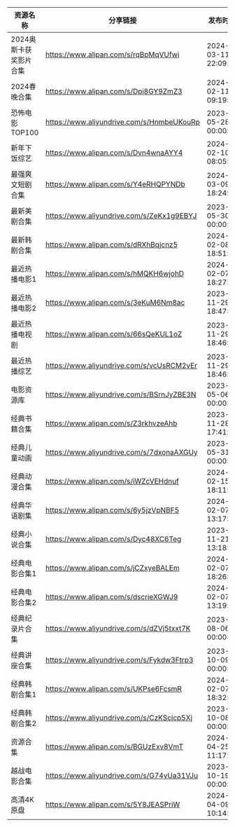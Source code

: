 | 资源名称          | 分享链接                                      | 发布时间                |
| ------------- | ----------------------------------------- | ------------------- |
| 2024奥斯卡获奖影片合集 | https://www.alipan.com/s/rqBpMqVUfwi      | 2024-03-11 22:09:04 |
| 2024春晚合集      | https://www.alipan.com/s/Dpi8GY9ZmZ3      | 2024-02-11 09:19:21 |
| 恐怖电影TOP100    | https://www.aliyundrive.com/s/HnmbeUKouRp | 2023-05-28 00:00:00 |
| 新年下饭综艺        | https://www.alipan.com/s/Dvn4wnaAYY4      | 2024-02-10 08:05:42 |
| 最强爽文短剧合集      | https://www.alipan.com/s/Y4eRHQPYNDb      | 2024-03-09 18:24:06 |
| 最新美剧合集        | https://www.aliyundrive.com/s/ZeKx1g9EBYJ | 2023-05-30 00:00:00 |
| 最新韩剧合集        | https://www.alipan.com/s/dRXhBqjcnz5      | 2024-02-08 18:51:11 |
| 最近热播电影1       | https://www.alipan.com/s/hMQKH6wjohD      | 2024-02-07 18:27:07 |
| 最近热播电影2       | https://www.alipan.com/s/3eKuM6Nm8ac      | 2023-11-29 18:47:33 |
| 最近热播电视剧       | https://www.alipan.com/s/66sQeKUL1oZ      | 2023-11-29 18:46:02 |
| 最近热播综艺        | https://www.aliyundrive.com/s/vcUsRCM2vEr | 2023-11-29 18:46:41 |
| 电影资源库         | https://www.aliyundrive.com/s/BSrnJyZBE3N | 2023-05-06 00:00:00 |
| 经典书籍合集        | https://www.alipan.com/s/Z3rkhvzeAhb      | 2023-11-28 17:41:59 |
| 经典儿童动画        | https://www.aliyundrive.com/s/7dxonaAXGUy | 2023-05-31 00:00:00 |
| 经典动漫合集        | https://www.alipan.com/s/iWZcVEHdnuf      | 2024-02-15 18:11:16 |
| 经典华语剧集        | https://www.alipan.com/s/6y5jzVpNBF5      | 2024-02-07 13:17:43 |
| 经典小说合集        | https://www.alipan.com/s/Dyc48XC6Teg      | 2023-11-21 13:18:31 |
| 经典电影合集1       | https://www.alipan.com/s/jCZxyeBALEm      | 2024-02-07 18:26:19 |
| 经典电影合集2       | https://www.alipan.com/s/dscrieXGWJ9      | 2024-02-07 13:19:30 |
| 经典纪录片合集       | https://www.aliyundrive.com/s/dZVj5txxt7K | 2023-08-06 00:00:00 |
| 经典讲座合集        | https://www.aliyundrive.com/s/Fykdw3Ftrp3 | 2023-10-09 00:00:00 |
| 经典韩剧合集1       | https://www.alipan.com/s/UKPse6FcsmR      | 2024-02-07 18:32:16 |
| 经典韩剧合集2       | https://www.aliyundrive.com/s/CzKScicp5Xj | 2023-10-08 00:00:00 |
| 资源合集          | https://www.alipan.com/s/BGUzExv8VmT      | 2024-04-25 11:17:50 |
| 越战电影合集        | https://www.aliyundrive.com/s/G74yUa31VJu | 2023-10-19 00:00:00 |
| 高清4K原盘        | https://www.alipan.com/s/5Y8JEASPriW      | 2024-04-09 10:14:15 |
